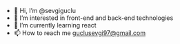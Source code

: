 - 👋 Hi, I’m @sevgiguclu
- 👀 I’m interested in front-end and back-end technologies
- 🌱 I’m currently learning react
- 📫 How to reach me guclusevgi97@gmail.com

